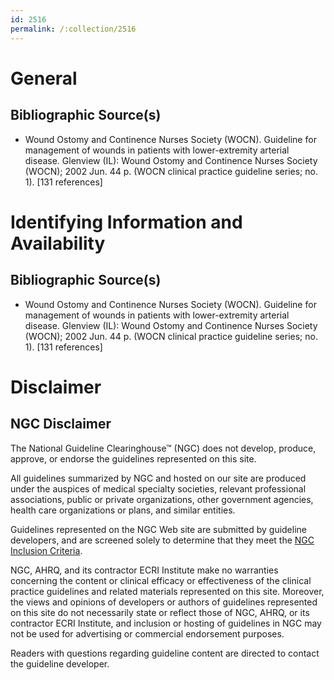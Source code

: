 ```yaml
---
id: 2516
permalink: /:collection/2516
---
```


# General

## Bibliographic Source(s)

- Wound Ostomy and Continence Nurses Society (WOCN). Guideline for management of wounds in patients with lower-extremity arterial disease. Glenview (IL): Wound Ostomy and Continence Nurses Society (WOCN); 2002 Jun. 44 p. (WOCN clinical practice guideline series; no. 1). [131 references]

# Identifying Information and Availability

## Bibliographic Source(s)

- Wound Ostomy and Continence Nurses Society (WOCN). Guideline for management of wounds in patients with lower-extremity arterial disease. Glenview (IL): Wound Ostomy and Continence Nurses Society (WOCN); 2002 Jun. 44 p. (WOCN clinical practice guideline series; no. 1). [131 references]

# Disclaimer

## NGC Disclaimer

The National Guideline Clearinghouse™ (NGC) does not develop, produce, approve, or endorse the guidelines represented on this site.

All guidelines summarized by NGC and hosted on our site are produced under the auspices of medical specialty societies, relevant professional associations, public or private organizations, other government agencies, health care organizations or plans, and similar entities.

Guidelines represented on the NGC Web site are submitted by guideline developers, and are screened solely to determine that they meet the [NGC Inclusion Criteria](/help-and-about/summaries/inclusion-criteria).

NGC, AHRQ, and its contractor ECRI Institute make no warranties concerning the content or clinical efficacy or effectiveness of the clinical practice guidelines and related materials represented on this site. Moreover, the views and opinions of developers or authors of guidelines represented on this site do not necessarily state or reflect those of NGC, AHRQ, or its contractor ECRI Institute, and inclusion or hosting of guidelines in NGC may not be used for advertising or commercial endorsement purposes.

Readers with questions regarding guideline content are directed to contact the guideline developer.

